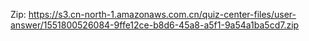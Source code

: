 Zip: https://s3.cn-north-1.amazonaws.com.cn/quiz-center-files/user-answer/1551800526084-9ffe12ce-b8d6-45a8-a5f1-9a54a1ba5cd7.zip